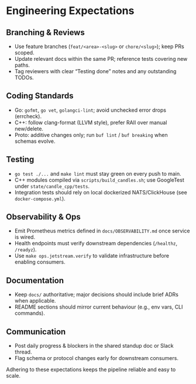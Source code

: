 # Engineering Expectations

## Branching & Reviews
- Use feature branches (`feat/<area>-<slug>` or `chore/<slug>`); keep PRs scoped.
- Update relevant docs within the same PR; reference tests covering new paths.
- Tag reviewers with clear “Testing done” notes and any outstanding TODOs.

## Coding Standards
- Go: `gofmt`, `go vet`, `golangci-lint`; avoid unchecked error drops (errcheck). 
- C++: follow clang-format (LLVM style), prefer RAII over manual new/delete.
- Proto: additive changes only; run `buf lint` / `buf breaking` when schemas evolve.

## Testing
- `go test ./...` and `make lint` must stay green on every push to main.
- C++ modules compiled via `scripts/build_candles.sh`; use GoogleTest under `state/candle_cpp/tests`.
- Integration tests should rely on local dockerized NATS/ClickHouse (see `docker-compose.yml`).

## Observability & Ops
- Emit Prometheus metrics defined in `docs/OBSERVABILITY.md` once service is wired.
- Health endpoints must verify downstream dependencies (`/healthz`, `/readyz`).
- Use `make ops.jetstream.verify` to validate infrastructure before enabling consumers.

## Documentation
- Keep `docs/` authoritative; major decisions should include brief ADRs when applicable.
- README sections should mirror current behaviour (e.g., env vars, CLI commands).

## Communication
- Post daily progress & blockers in the shared standup doc or Slack thread.
- Flag schema or protocol changes early for downstream consumers.

Adhering to these expectations keeps the pipeline reliable and easy to scale.
